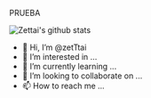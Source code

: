 
PRUEBA


![Zettai's github stats](https://github-readme-stats.vercel.app/api?username=zetTtai&hide=contribs,prs&count_private=true&show_icons=true)
- 👋 Hi, I’m @zetTtai
- 👀 I’m interested in ...
- 🌱 I’m currently learning ...
- 💞️ I’m looking to collaborate on ...
- 📫 How to reach me ...

<!---
zetTtai/zetTtai is a ✨ special ✨ repository because its `README.md` (this file) appears on your GitHub profile.
You can click the Preview link to take a look at your changes.
--->
